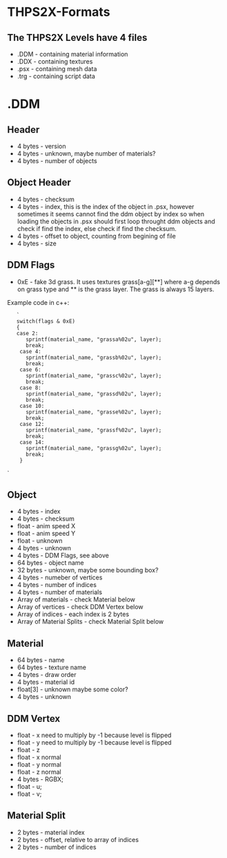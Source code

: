 # THPS2X-Formats

## The THPS2X Levels have 4 files
* .DDM - containing material information
* .DDX - containing textures
* .psx - containing mesh data
* .trg - containing script data


# .DDM

## Header

* 4 bytes - version
* 4 bytes - unknown, maybe number of materials?
* 4 bytes - number of objects

## Object Header
* 4 bytes - checksum
* 4 bytes - index, this is the index of the object in .psx, however sometimes it seems cannot find the ddm object by index so when loading the objects in .psx should first loop throught ddm objects and check if find the index, else check if find the checksum.
* 4 bytes - offset to object, counting from begining of file
* 4 bytes - size

## DDM Flags
* 0xE - fake 3d grass. It uses textures grass[a-g][**] where a-g depends on grass type and ** is the grass layer.
The grass is always 15 layers.

Example code in c++:

       `
       switch(flags & 0xE)
       {
       case 2:
          sprintf(material_name, "grassa%02u", layer);
          break;
        case 4:
          sprintf(material_name, "grassb%02u", layer);
          break;
        case 6:
          sprintf(material_name, "grassc%02u", layer);
          break;
        case 8:
          sprintf(material_name, "grassd%02u", layer);
          break;
        case 10:
          sprintf(material_name, "grasse%02u", layer);
          break;
        case 12:
          sprintf(material_name, "grassf%02u", layer);
          break;
        case 14:
          sprintf(material_name, "grassg%02u", layer);
          break;
        }
`
          

## Object
* 4 bytes - index
* 4 bytes - checksum
* float - anim speed X
* float - anim speed Y
* float - unknown
* 4 bytes - unknown
* 4 bytes - DDM Flags, see above
* 64 bytes - object name
* 32 bytes - unknown, maybe some bounding box?
* 4 bytes - numeber of vertices
* 4 bytes - number of indices
* 4 bytes - number of materials
* Array of materials - check Material below
* Array of vertices - check DDM Vertex below
* Array of indices - each index is 2 bytes
* Array of Material Splits - check Material Split below

## Material
* 64 bytes - name
* 64 bytes - texture name
* 4 bytes - draw order
* 4 bytes - material id
* float[3] - unknown maybe some color?
* 4 bytes - unknown

## DDM Vertex
* float - x need to multiply by -1 because level is flipped
* float - y need to multiply by -1 because level is flipped
* float - z
* float - x normal
* float - y normal
* float - z normal
* 4 bytes - RGBX;
* float - u;
* float - v;

## Material Split
* 2 bytes - material index
* 2 bytes - offset, relative to array of indices
* 2 bytes - number of indices







